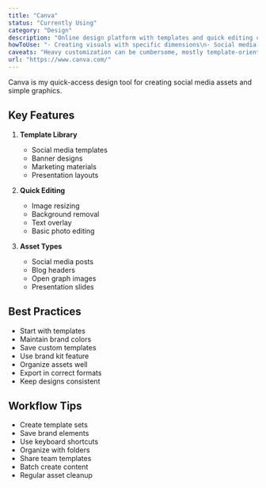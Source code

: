 ```yaml
---
title: "Canva"
status: "Currently Using"
category: "Design"
description: "Online design platform with templates and quick editing capabilities"
howToUse: "- Creating visuals with specific dimensions\n- Social media banners and images\n- Background removal\n- Quick graphic design tasks"
caveats: "Heavy customization can be cumbersome, mostly template-oriented"
url: "https://www.canva.com/"
---
```


Canva is my quick-access design tool for creating social media assets and simple graphics.

## Key Features

1. **Template Library**
   - Social media templates
   - Banner designs
   - Marketing materials
   - Presentation layouts

2. **Quick Editing**
   - Image resizing
   - Background removal
   - Text overlay
   - Basic photo editing

3. **Asset Types**
   - Social media posts
   - Blog headers
   - Open graph images
   - Presentation slides

## Best Practices

- Start with templates
- Maintain brand colors
- Save custom templates
- Use brand kit feature
- Organize assets well
- Export in correct formats
- Keep designs consistent

## Workflow Tips

- Create template sets
- Save brand elements
- Use keyboard shortcuts
- Organize with folders
- Share team templates
- Batch create content
- Regular asset cleanup 